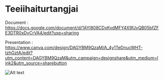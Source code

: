 # Teeiihaiturtangjai
Document : https://docs.google.com/document/d/1AYI808CDxKydMFY4X9fJvQB05bfZFE3DTR0xDyCrVA4/edit?usp=sharing

Presentation : https://www.canva.com/design/DAGYBM9QzaM/A_4y1TeDnucWHT-tzhGztA/edit?utm_content=DAGYBM9QzaM&utm_campaign=designshare&utm_medium=link2&utm_source=sharebutton

![Alt text](https://encrypted-tbn0.gstatic.com/images?q=tbn:ANd9GcSjjzcfS3eNvxDaxDmbzcoN_QDvaLrQsq23Xg&s)

